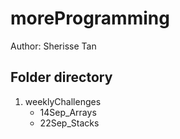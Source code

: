 # moreProgramming

Author: Sherisse Tan

## Folder directory
1. weeklyChallenges
	- 14Sep_Arrays
	- 22Sep_Stacks
